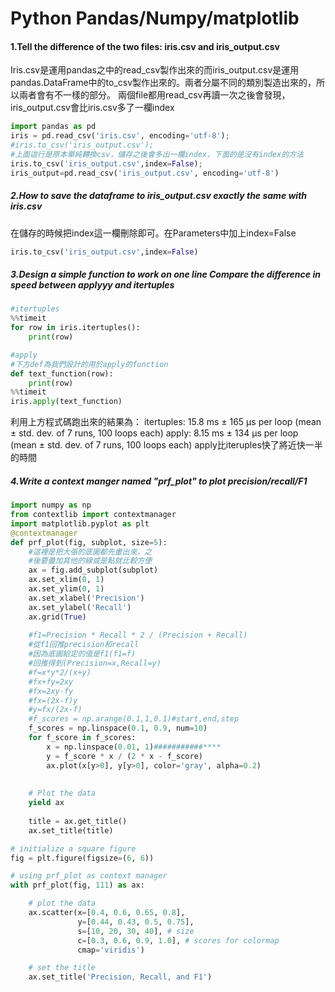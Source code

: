 # Python Pandas/Numpy/matplotlib
#### 1.Tell the difference of the two files: iris.csv and iris_output.csv
Iris.csv是運用pandas之中的read_csv製作出來的而iris_output.csv是運用pandas.DataFrame中的to_csv製作出來的。兩者分屬不同的類別製造出來的，所以兩者會有不一樣的部分。
兩個file都用read_csv再讀一次之後會發現，iris_output.csv會比iris.csv多了一欄index

```python
import pandas as pd
iris = pd.read_csv('iris.csv', encoding='utf-8');
#iris.to_csv('iris_output.csv');
#上面這行是原本單純轉換csv，儲存之後會多出一欄index，下面的是沒有index的方法
iris.to_csv('iris_output.csv',index=False);
iris_output=pd.read_csv('iris_output.csv', encoding='utf-8')
```

##### 2.How to save the dataframe to iris_output.csv exactly the same with iris.csv
在儲存的時候把index這一欄刪除即可。在Parameters中加上index=False
```python
iris.to_csv('iris_output.csv',index=False)
```

##### 3.Design a simple function to work on one line Compare the difference in speed between applyyy and itertuples
```python
#itertuples
%%timeit 
for row in iris.itertuples():
    print(row)

#apply
#下方def為我們設計的用於apply的function    
def text_function(row):
    print(row)
%%timeit    
iris.apply(text_function)
```

利用上方程式碼跑出來的結果為：
itertuples: 15.8 ms ± 165 µs per loop (mean ± std. dev. of 7 runs, 100 loops each)
apply: 8.15 ms ± 134 µs per loop (mean ± std. dev. of 7 runs, 100 loops each)
apply比iteruples快了將近快一半的時間

##### 4.Write a context manger named "prf_plot" to plot precision/recall/F1
```python
import numpy as np
from contextlib import contextmanager
import matplotlib.pyplot as plt
@contextmanager
def prf_plot(fig, subplot, size=5):
    #這裡是把大張的底圖都先畫出來，之
    #後要疊加其他的線或是點就比較方便
    ax = fig.add_subplot(subplot)
    ax.set_xlim(0, 1)
    ax.set_ylim(0, 1)
    ax.set_xlabel('Precision')
    ax.set_ylabel('Recall')
    ax.grid(True)
    
    #f1=Precision * Recall * 2 / (Precision + Recall)
    #從f1回推precision和recall
    #因為底圖給定的值是f1(f1=f)
    #回推得到(Precision=x,Recall=y)
    #f=x*y*2/(x+y)
    #fx+fy=2xy
    #fx=2xy-fy
    #fx=(2x-f)y
    #y=fx/(2x-f)
    #f_scores = np.arange(0.1,1,0.1)#start,end,step
    f_scores = np.linspace(0.1, 0.9, num=10)
    for f_score in f_scores:
        x = np.linspace(0.01, 1)###########****
        y = f_score * x / (2 * x - f_score)
        ax.plot(x[y>0], y[y>0], color='gray', alpha=0.2)
    
    
    # Plot the data
    yield ax
    
    title = ax.get_title()
    ax.set_title(title)

# initialize a square figure
fig = plt.figure(figsize=(6, 6))

# using prf_plot as context manager
with prf_plot(fig, 111) as ax:

    # plot the data
    ax.scatter(x=[0.4, 0.6, 0.65, 0.8], 
               y=[0.44, 0.43, 0.5, 0.75], 
               s=[10, 20, 30, 40], # size
               c=[0.3, 0.6, 0.9, 1.0], # scores for colormap
               cmap='viridis')

    # set the title
    ax.set_title('Precision, Recall, and F1')
```



